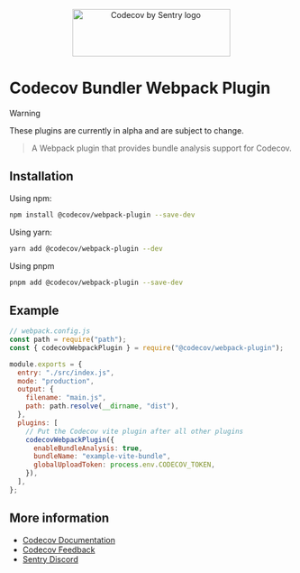 <p align="center">
  <a href="https://about.codecov.io" target="_blank">
    <img src="https://about.codecov.io/wp-content/themes/codecov/assets/brand/sentry-cobranding/logos/codecov-by-sentry-logo.svg" alt="Codecov by Sentry logo" width="280" height="84">
  </a>
</p>

# Codecov Bundler Webpack Plugin

> [!WARNING]  
> These plugins are currently in alpha and are subject to change.

> A Webpack plugin that provides bundle analysis support for Codecov.

## Installation

Using npm:

```bash
npm install @codecov/webpack-plugin --save-dev
```

Using yarn:

```bash
yarn add @codecov/webpack-plugin --dev
```

Using pnpm

```bash
pnpm add @codecov/webpack-plugin --save-dev
```

## Example

```js
// webpack.config.js
const path = require("path");
const { codecovWebpackPlugin } = require("@codecov/webpack-plugin");

module.exports = {
  entry: "./src/index.js",
  mode: "production",
  output: {
    filename: "main.js",
    path: path.resolve(__dirname, "dist"),
  },
  plugins: [
    // Put the Codecov vite plugin after all other plugins
    codecovWebpackPlugin({
      enableBundleAnalysis: true,
      bundleName: "example-vite-bundle",
      globalUploadToken: process.env.CODECOV_TOKEN,
    }),
  ],
};
```

## More information

- [Codecov Documentation](https://docs.codecov.com/docs)
- [Codecov Feedback](https://github.com/codecov/feedback/discussions)
- [Sentry Discord](https://discord.gg/Ww9hbqr)
